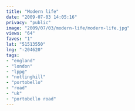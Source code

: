 ```yaml
---
title: "Modern life"
date: "2009-07-03 14:05:16"
privacy: "public"
image: "2009/07/03/modern-life/modern-life.jpg"
views: "64"
faves: "1"
lat: "51513550"
lng: "-204620"
tags:
- "england"
- "london"
- "lppg"
- "nottinghill"
- "portobello"
- "road"
- "uk"
- "portobello road"
---
```

<a href="/photos/2009/07/03/modern-life" rel="nofollow"></a>
